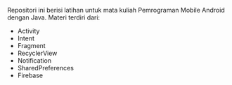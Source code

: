 Repositori ini berisi latihan untuk mata kuliah Pemrograman Mobile Android dengan Java.
Materi terdiri dari:
- Activity
- Intent
- Fragment
- RecyclerView
- Notification
- SharedPreferences
- Firebase
